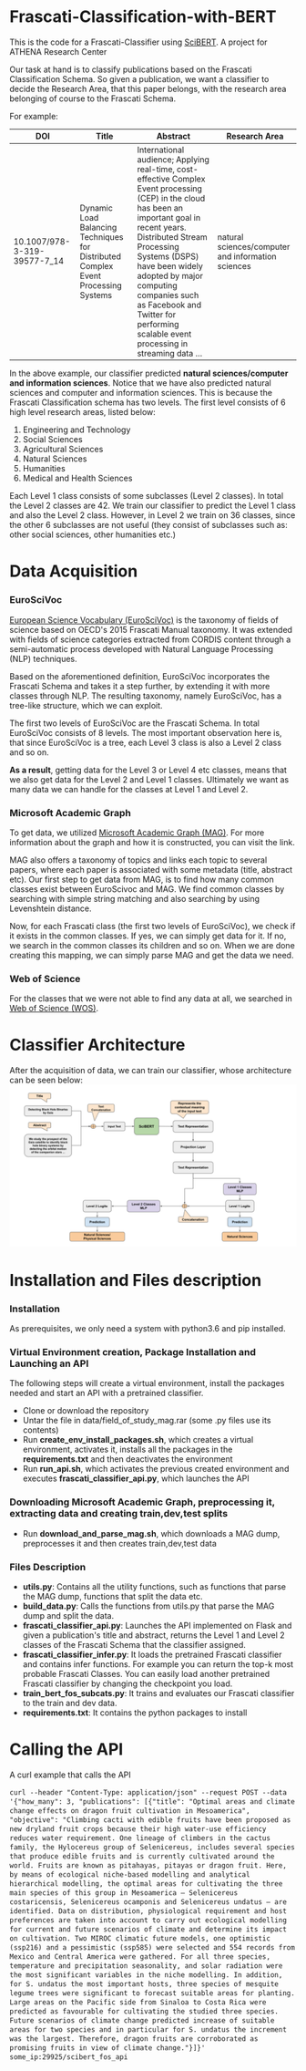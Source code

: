 # Frascati-Classification-with-BERT
This is the code for a Frascati-Classifier using [SciBERT](https://github.com/allenai/scibert). A project for  ATHENA Research Center

Our task at hand is to classify publications based on the Frascati Classification Schema. 
So given a publication, we want a classifier to decide the Research Area, that this paper belongs, with the research area belonging of course to the Frascati Schema.

For example:

| DOI  | Title | Abstract | Research Area |
| - | --- | - | - |
| 10.1007/978-3-319-39577-7_14  | Dynamic Load Balancing Techniques for Distributed Complex Event Processing Systems  | International audience; Applying real-time, cost-effective Complex Event processing (CEP) in the cloud has been an important goal in recent years. Distributed Stream Processing Systems (DSPS) have been widely adopted by major computing companies such as Facebook and Twitter for performing scalable event processing in streaming data … | natural sciences/computer and information sciences  |

In the above example, our classifier predicted **natural sciences/computer and information sciences**. Notice that we have also predicted natural sciences and computer and information sciences. This is because the Frascati Classification schema has two levels. The first level consists of 6 high level research areas, listed below:

1. Engineering and Technology
2. Social Sciences
3. Agricultural Sciences
4. Natural Sciences
5. Humanities
6. Medical and Health Sciences

Each Level 1 class consists of some subclasses (Level 2 classes). In total the Level 2 classes are 42. We train our classifier to predict the Level 1 class and also the Level 2 class. However, in Level 2 we train on 36 classes, since the other 6 subclasses are not useful (they consist of subclasses such as: other social sciences, other humanities etc.)

# Data Acquisition
### EuroSciVoc
[European Science Vocabulary (EuroSciVoc)](https://op.europa.eu/en/web/eu-vocabularies/th-dataset/-/resource/dataset/euroscivoc) is the taxonomy of fields of science based on OECD's 2015 Frascati Manual taxonomy. It was extended with fields of science categories extracted from CORDIS content through a semi-automatic process developed with Natural Language Processing (NLP) techniques.

Based on the aforementioned definition, EuroSciVoc incorporates the Frascati Schema and takes it a step further, by extending it with more classes through NLP. The resulting taxonomy, namely EuroSciVoc, has a tree-like structure, which we can exploit.

The first two levels of EuroSciVoc are the Frascati Schema. In total EuroSciVoc consists of 8 levels. The most important observation here is, that since EuroSciVoc is a tree, each Level 3 class is also a Level 2 class and so on.

**As a result**, getting data for the Level 3 or Level 4 etc classes, means that we also get data for the Level 2 and Level 1 classes.
Ultimately we want as many data we can handle for the classes at Level 1 and Level 2.

### Microsoft Academic Graph
To get data, we utilized [Microsoft Academic Graph (MAG)](https://www.microsoft.com/en-us/research/project/microsoft-academic-graph/). For more information about the graph and how it is constructed, you can visit the link.

MAG also offers a taxonomy of topics and links each topic to several papers, where each paper is associated with some metadata (title, abstract etc). Our first step to get data from MAG, is to find how many common classes exist between EuroScivoc and MAG. We find common classes by searching with simple string matching and also searching by using Levenshtein distance.

Now, for each Frascati class (the first two levels of EuroSciVoc), we check if it exists in the common classes. If yes, we can simply get data for it. If no, we search in the common classes its children and so on. When we are done creating this mapping, we can simply parse MAG and get the data we need.

### Web of Science
For the classes that we were not able to find any data at all, we searched in [Web of Science (WOS)](https://apps.webofknowledge.com/WOS_GeneralSearch_input.do?product=WOS&search_mode=GeneralSearch&SID=C1jwYV7YvUfejTIvh5R&preferencesSaved=).

# Classifier Architecture
After the acquisition of data, we can train our classifier, whose architecture can be seen below:
![Alt text](./frascati_classifier.svg)

# Installation and Files description

### Installation
As prerequisites, we only need a system with python3.6 and pip installed.

### Virtual Environment creation, Package Installation and Launching an API
The following steps will create a virtual environment, install the packages needed and start an API with a pretrained classifier.

- Clone or download the repository
- Untar the file in data/field_of_study_mag.rar (some .py files use its contents)
- Run **create_env_install_packages.sh**, which creates a virtual environment, activates it, installs all the packages in the **requirements.txt** and then deactivates the environment
- Run **run_api.sh**, which activates the previous created environment and executes **frascati_classifier_api.py**, which launches the API

### Downloading Microsoft Academic Graph, preprocessing it, extracting data and creating train,dev,test splits

- Run **download_and_parse_mag.sh**, which downloads a MAG dump, preprocesses it and then creates train,dev,test data

### Files Description

- **utils.py**: Contains all the utility functions, such as functions that parse the MAG dump, functions that split the data etc.
- **build_data.py**: Calls the functions from utils.py that parse the MAG dump and split the data.
- **frascati_classifier_api.py**: Launches the API implemented on Flask and given a publication's title and abstract, returns the Level 1 and Level 2 classes of the Frascati Schema that the classifier assigned.
- **frascati_classifier_infer.py**: It loads the pretrained Frascati classifier and contains infer functions. For example you can return the top-k most probable Frascati Classes. You can easily load another pretrained Frascati classifier by changing the checkpoint you load. 
- **train_bert_fos_subcats.py**: It trains and evaluates our Frascati classifier to the train and dev data.
- **requirements.txt**: It contains the python packages to install

# Calling the API
A curl example that calls the API
```
curl --header "Content-Type: application/json" --request POST --data '{"how_many": 3, "publications": [{"title": "Optimal areas and climate change effects on dragon fruit cultivation in Mesoamerica", "objective": "Climbing cacti with edible fruits have been proposed as new dryland fruit crops because their high water-use efficiency reduces water requirement. One lineage of climbers in the cactus family, the Hylocereus group of Selenicereus, includes several species that produce edible fruits and is currently cultivated around the world. Fruits are known as pitahayas, pitayas or dragon fruit. Here, by means of ecological niche-based modelling and analytical hierarchical modelling, the optimal areas for cultivating the three main species of this group in Mesoamerica – Selenicereus costaricensis, Selenicereus ocamponis and Selenicereus undatus – are identified. Data on distribution, physiological requirement and host preferences are taken into account to carry out ecological modelling for current and future scenarios of climate and determine its impact on cultivation. Two MIROC climatic future models, one optimistic (ssp216) and a pessimistic (ssp585) were selected and 554 records from Mexico and Central America were gathered. For all three species, temperature and precipitation seasonality, and solar radiation were the most significant variables in the niche modelling. In addition, for S. undatus the most important hosts, three species of mesquite legume trees were significant to forecast suitable areas for planting. Large areas on the Pacific side from Sinaloa to Costa Rica were predicted as favourable for cultivating the studied three species. Future scenarios of climate change predicted increase of suitable areas for two species and in particular for S. undatus the increment was the largest. Therefore, dragon fruits are corroborated as promising fruits in view of climate change."}]}' some_ip:29925/scibert_fos_api 
```
